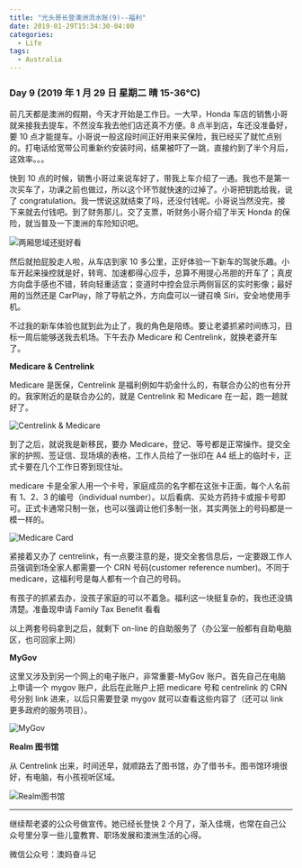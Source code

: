 ```yaml
---
title: "光头哥长登澳洲流水账(9)--福利"
date: 2019-01-29T15:34:30-04:00
categories:
  - Life
tags:
  - Australia
---
```


### Day 9 (2019 年 1 月 29 日 星期二 晴 15-36°C)

前几天都是澳洲的假期，今天才开始是工作日。一大早，Honda 车店的销售小哥就来接我去提车，不然没车我去他们店还真不方便。8 点半到店，车还没准备好，要 10 点才能提车。小哥说一般这段时间正好用来买保险，我已经买了就忙点别的。打电话给宽带公司重新约安装时间，结果被吓了一跳，直接约到了半个月后，这效率。。。

快到 10 点的时候，销售小哥过来说车好了，带我上车介绍了一通。我也不是第一次买车了，功课之前也做过，所以这个环节就快速的过掉了。小哥把钥匙给我，说了 congratulation。我一愣说这就结束了吗，还没付钱呢。小哥说当然没完，接下来就去付钱吧。到了财务那儿，交了支票，听财务小哥介绍了半天 Honda 的保险，就当普及一下澳洲的车险知识吧。

![两厢思域还挺好看](https://guangtoutou-photos.oss-cn-shanghai.aliyuncs.com/civic_hatch.jpg-720w)

然后就拍屁股走人啦，从车店到家 10 多公里，正好体验一下新车的驾驶乐趣。小车开起来操控就是好，转弯、加速都得心应手，总算不用提心吊胆的开车了；真皮方向盘手感也不错，转向轻重适宜；变道时中控会显示两侧盲区的实时影像；最好用的当然还是 CarPlay，除了导航之外，方向盘可以一键召唤 Siri，安全地使用手机。

不过我的新车体验也就到此为止了，我的角色是陪练。要让老婆抓紧时间练习，目标一周后能够送我去机场。下午去办 Medicare 和 Centrelink，就换老婆开车了。

**Medicare & Centrelink**

Medicare 是医保，Centrelink 是福利例如牛奶金什么的，有联合办公的也有分开的。我家附近的是联合办公的，就是 Centrelink 和 Medicare 在一起，跑一趟就好了。

![Centrelink & Medicare](https://guangtoutou-photos.oss-cn-shanghai.aliyuncs.com/centrelink.jpg-720w)

到了之后，就说我是新移民，要办 Medicare，登记、等号都是正常操作。提交全家的护照、签证信、现场填的表格，工作人员给了一张印在 A4 纸上的临时卡，正式卡要在几个工作日寄到现住址。

medicare 卡是全家人用一个卡号，家庭成员的名字都在这张卡正面，每个人名前有 1、2、3 的编号（individual number）。以后看病、买处方药持卡或报卡号即可。正式卡通常只制一张，也可以强调让他们多制一张，其实两张上的号码都是一模一样的。

![Medicare Card](https://guangtoutou-photos.oss-cn-shanghai.aliyuncs.com/medicare-card.jpg-720w)

紧接着又办了 centrelink，有一点要注意的是，提交全套信息后，一定要跟工作人员强调到场全家人都需要一个 CRN 号码(customer reference number)。不同于 medicare，这福利号是每人都有一个自己的号码。

有孩子的抓紧去办，没孩子家庭的可以不着急。福利这一块挺复杂的，我也还没搞清楚。准备现申请 Family Tax Benefit 看看

以上两套号码拿到之后，就剩下 on-line 的自助服务了（办公室一般都有自助电脑区，也可回家上网）

**MyGov**

这里又涉及到另一个网上的电子账户，非常重要-MyGov 账户。首先自己在电脑上申请一个 mygov 账户，此后在此账户上把 medicare 号和 centrelink 的 CRN 号分别 link 进来，以后只需要登录 mygov 就可以查看这些内容了（还可以 link 更多政府的服务项目）。

![MyGov](https://guangtoutou-photos.oss-cn-shanghai.aliyuncs.com/mygov.png-720w)

**Realm 图书馆**

从 Centrelink 出来，时间还早，就顺路去了图书馆，办了借书卡。图书馆环境很好，有电脑，有小孩视听区域。

![Realm图书馆](https://guangtoutou-photos.oss-cn-shanghai.aliyuncs.com/realm-inside.jpg-720w)

---

继续帮老婆的公众号做宣传。她已经长登快 2 个月了，渐入佳境，也常在自己公众号里分享一些儿童教育、职场发展和澳洲生活的心得。

微信公众号：澳妈奋斗记
